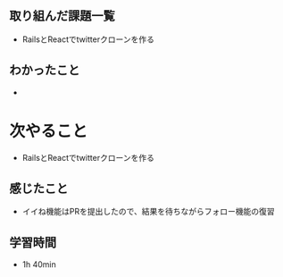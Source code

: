 ## 取り組んだ課題一覧
- RailsとReactでtwitterクローンを作る
## わかったこと
- 
# 次やること
- RailsとReactでtwitterクローンを作る
## 感じたこと
- イイね機能はPRを提出したので、結果を待ちながらフォロー機能の復習
## 学習時間
- 1h 40min